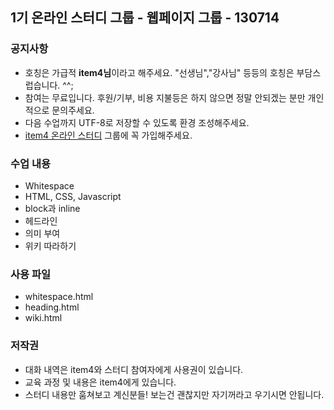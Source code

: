 ## 1기 온라인 스터디 그룹 - 웹페이지 그룹 - 130714

### 공지사항
- 호칭은 가급적 **item4님**이라고 해주세요. "선생님","강사님" 등등의 호칭은 부담스럽습니다. ^^;
- 참여는 무료입니다. 후원/기부, 비용 지불등은 하지 않으면 정말 안되겠는 분만 개인적으로 문의주세요.
- 다음 수업까지 UTF-8로 저장할 수 있도록 환경 조성해주세요.
- [item4 온라인 스터디](https://www.facebook.com/groups/item4OnlineStudy/) 그룹에 꼭 가입해주세요.

### 수업 내용
- Whitespace
- HTML, CSS, Javascript
- block과 inline
- 헤드라인
- 의미 부여
- 위키 따라하기

### 사용 파일
- whitespace.html
- heading.html
- wiki.html

### 저작권
- 대화 내역은 item4와 스터디 참여자에게 사용권이 있습니다.
- 교육 과정 및 내용은 item4에게 있습니다.
- 스터디 내용만 훔쳐보고 계신분들! 보는건 괜찮지만 자기꺼라고 우기시면 안됩니다.
